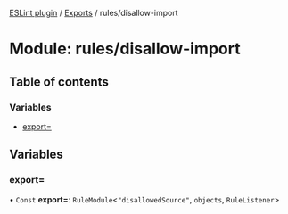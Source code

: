 [ESLint plugin](../index.md) / [Exports](../modules.md) / rules/disallow-import

# Module: rules/disallow-import

## Table of contents

### Variables

- [export&#x3D;](rules_disallow_import.md#export&#x3D;)

## Variables

### export&#x3D;

• `Const` **export=**: `RuleModule`<``"disallowedSource"``, `objects`, `RuleListener`\>
